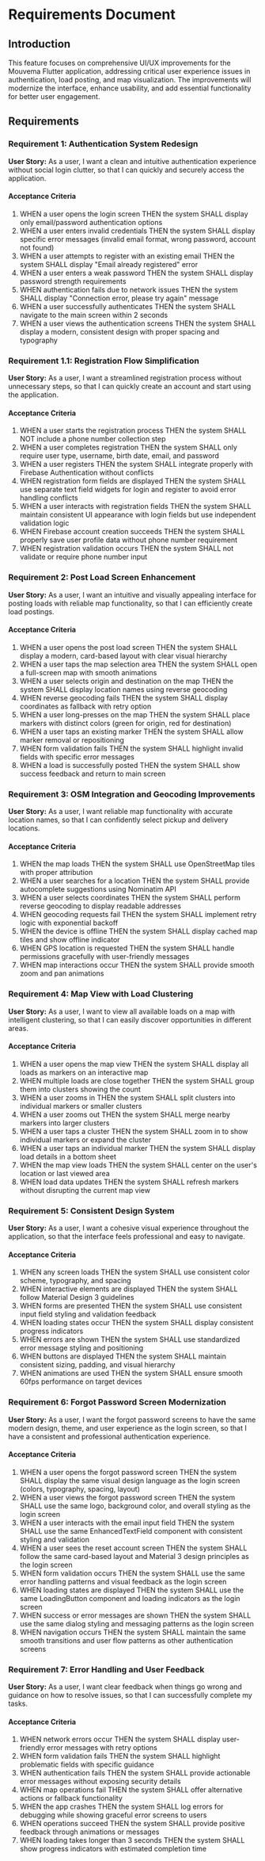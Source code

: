 # Requirements Document

## Introduction

This feature focuses on comprehensive UI/UX improvements for the Mouvema Flutter application, addressing critical user experience issues in authentication, load posting, and map visualization. The improvements will modernize the interface, enhance usability, and add essential functionality for better user engagement.

## Requirements

### Requirement 1: Authentication System Redesign

**User Story:** As a user, I want a clean and intuitive authentication experience without social login clutter, so that I can quickly and securely access the application.

#### Acceptance Criteria

1. WHEN a user opens the login screen THEN the system SHALL display only email/password authentication options
2. WHEN a user enters invalid credentials THEN the system SHALL display specific error messages (invalid email format, wrong password, account not found)
3. WHEN a user attempts to register with an existing email THEN the system SHALL display "Email already registered" error
4. WHEN a user enters a weak password THEN the system SHALL display password strength requirements
5. WHEN authentication fails due to network issues THEN the system SHALL display "Connection error, please try again" message
6. WHEN a user successfully authenticates THEN the system SHALL navigate to the main screen within 2 seconds
7. WHEN a user views the authentication screens THEN the system SHALL display a modern, consistent design with proper spacing and typography

### Requirement 1.1: Registration Flow Simplification

**User Story:** As a user, I want a streamlined registration process without unnecessary steps, so that I can quickly create an account and start using the application.

#### Acceptance Criteria

1. WHEN a user starts the registration process THEN the system SHALL NOT include a phone number collection step
2. WHEN a user completes registration THEN the system SHALL only require user type, username, birth date, email, and password
3. WHEN a user registers THEN the system SHALL integrate properly with Firebase Authentication without conflicts
4. WHEN registration form fields are displayed THEN the system SHALL use separate text field widgets for login and register to avoid error handling conflicts
5. WHEN a user interacts with registration fields THEN the system SHALL maintain consistent UI appearance with login fields but use independent validation logic
6. WHEN Firebase account creation succeeds THEN the system SHALL properly save user profile data without phone number requirement
7. WHEN registration validation occurs THEN the system SHALL not validate or require phone number input

### Requirement 2: Post Load Screen Enhancement

**User Story:** As a user, I want an intuitive and visually appealing interface for posting loads with reliable map functionality, so that I can efficiently create load postings.

#### Acceptance Criteria

1. WHEN a user opens the post load screen THEN the system SHALL display a modern, card-based layout with clear visual hierarchy
2. WHEN a user taps the map selection area THEN the system SHALL open a full-screen map with smooth animations
3. WHEN a user selects origin and destination on the map THEN the system SHALL display location names using reverse geocoding
4. WHEN reverse geocoding fails THEN the system SHALL display coordinates as fallback with retry option
5. WHEN a user long-presses on the map THEN the system SHALL place markers with distinct colors (green for origin, red for destination)
6. WHEN a user taps an existing marker THEN the system SHALL allow marker removal or repositioning
7. WHEN form validation fails THEN the system SHALL highlight invalid fields with specific error messages
8. WHEN a load is successfully posted THEN the system SHALL show success feedback and return to main screen

### Requirement 3: OSM Integration and Geocoding Improvements

**User Story:** As a user, I want reliable map functionality with accurate location names, so that I can confidently select pickup and delivery locations.

#### Acceptance Criteria

1. WHEN the map loads THEN the system SHALL use OpenStreetMap tiles with proper attribution
2. WHEN a user searches for a location THEN the system SHALL provide autocomplete suggestions using Nominatim API
3. WHEN a user selects coordinates THEN the system SHALL perform reverse geocoding to display readable addresses
4. WHEN geocoding requests fail THEN the system SHALL implement retry logic with exponential backoff
5. WHEN the device is offline THEN the system SHALL display cached map tiles and show offline indicator
6. WHEN GPS location is requested THEN the system SHALL handle permissions gracefully with user-friendly messages
7. WHEN map interactions occur THEN the system SHALL provide smooth zoom and pan animations

### Requirement 4: Map View with Load Clustering

**User Story:** As a user, I want to view all available loads on a map with intelligent clustering, so that I can easily discover opportunities in different areas.

#### Acceptance Criteria

1. WHEN a user opens the map view THEN the system SHALL display all loads as markers on an interactive map
2. WHEN multiple loads are close together THEN the system SHALL group them into clusters showing the count
3. WHEN a user zooms in THEN the system SHALL split clusters into individual markers or smaller clusters
4. WHEN a user zooms out THEN the system SHALL merge nearby markers into larger clusters
5. WHEN a user taps a cluster THEN the system SHALL zoom in to show individual markers or expand the cluster
6. WHEN a user taps an individual marker THEN the system SHALL display load details in a bottom sheet
7. WHEN the map view loads THEN the system SHALL center on the user's location or last viewed area
8. WHEN load data updates THEN the system SHALL refresh markers without disrupting the current map view

### Requirement 5: Consistent Design System

**User Story:** As a user, I want a cohesive visual experience throughout the application, so that the interface feels professional and easy to navigate.

#### Acceptance Criteria

1. WHEN any screen loads THEN the system SHALL use consistent color scheme, typography, and spacing
2. WHEN interactive elements are displayed THEN the system SHALL follow Material Design 3 guidelines
3. WHEN forms are presented THEN the system SHALL use consistent input field styling and validation feedback
4. WHEN loading states occur THEN the system SHALL display consistent progress indicators
5. WHEN errors are shown THEN the system SHALL use standardized error message styling and positioning
6. WHEN buttons are displayed THEN the system SHALL maintain consistent sizing, padding, and visual hierarchy
7. WHEN animations are used THEN the system SHALL ensure smooth 60fps performance on target devices

### Requirement 6: Forgot Password Screen Modernization

**User Story:** As a user, I want the forgot password screens to have the same modern design, theme, and user experience as the login screen, so that I have a consistent and professional authentication experience.

#### Acceptance Criteria

1. WHEN a user opens the forgot password screen THEN the system SHALL display the same visual design language as the login screen (colors, typography, spacing, layout)
2. WHEN a user views the forgot password screen THEN the system SHALL use the same logo, background color, and overall styling as the login screen
3. WHEN a user interacts with the email input field THEN the system SHALL use the same EnhancedTextField component with consistent styling and validation
4. WHEN a user sees the reset account screen THEN the system SHALL follow the same card-based layout and Material 3 design principles as the login screen
5. WHEN form validation occurs THEN the system SHALL use the same error handling patterns and visual feedback as the login screen
6. WHEN loading states are displayed THEN the system SHALL use the same LoadingButton component and loading indicators as the login screen
7. WHEN success or error messages are shown THEN the system SHALL use the same dialog styling and messaging patterns as the login screen
8. WHEN navigation occurs THEN the system SHALL maintain the same smooth transitions and user flow patterns as other authentication screens

### Requirement 7: Error Handling and User Feedback

**User Story:** As a user, I want clear feedback when things go wrong and guidance on how to resolve issues, so that I can successfully complete my tasks.

#### Acceptance Criteria

1. WHEN network errors occur THEN the system SHALL display user-friendly error messages with retry options
2. WHEN form validation fails THEN the system SHALL highlight problematic fields with specific guidance
3. WHEN authentication fails THEN the system SHALL provide actionable error messages without exposing security details
4. WHEN map operations fail THEN the system SHALL offer alternative actions or fallback functionality
5. WHEN the app crashes THEN the system SHALL log errors for debugging while showing graceful error screens to users
6. WHEN operations succeed THEN the system SHALL provide positive feedback through animations or messages
7. WHEN loading takes longer than 3 seconds THEN the system SHALL show progress indicators with estimated completion time